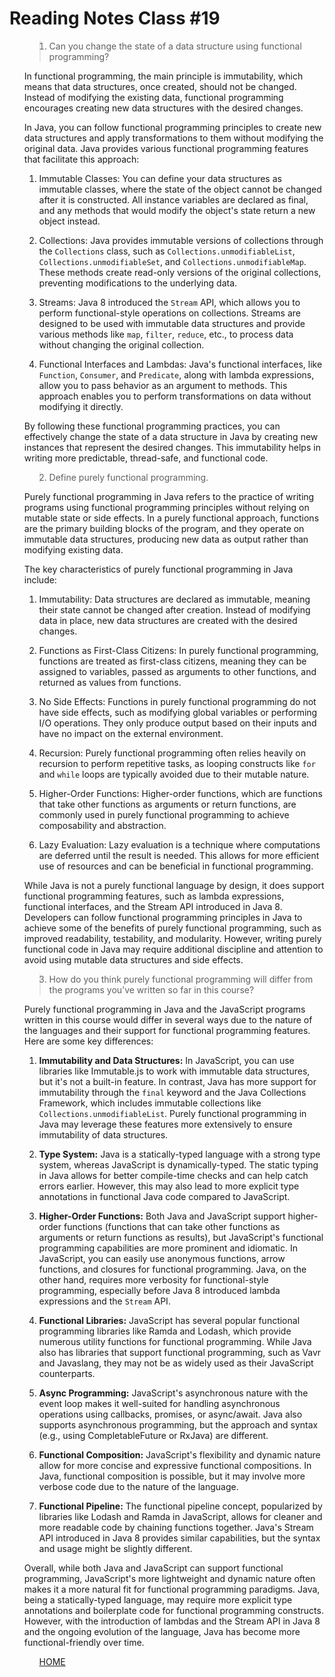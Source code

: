 # Reading Notes Class #19
<ol>

><li> Can you change the state of a data structure using functional programming?

In functional programming, the main principle is immutability, which means that data structures, once created, should not be changed. Instead of modifying the existing data, functional programming encourages creating new data structures with the desired changes.

In Java, you can follow functional programming principles to create new data structures and apply transformations to them without modifying the original data. Java provides various functional programming features that facilitate this approach:

1. Immutable Classes: You can define your data structures as immutable classes, where the state of the object cannot be changed after it is constructed. All instance variables are declared as final, and any methods that would modify the object's state return a new object instead.

2. Collections: Java provides immutable versions of collections through the `Collections` class, such as `Collections.unmodifiableList`, `Collections.unmodifiableSet`, and `Collections.unmodifiableMap`. These methods create read-only versions of the original collections, preventing modifications to the underlying data.

3. Streams: Java 8 introduced the `Stream` API, which allows you to perform functional-style operations on collections. Streams are designed to be used with immutable data structures and provide various methods like `map`, `filter`, `reduce`, etc., to process data without changing the original collection.

4. Functional Interfaces and Lambdas: Java's functional interfaces, like `Function`, `Consumer`, and `Predicate`, along with lambda expressions, allow you to pass behavior as an argument to methods. This approach enables you to perform transformations on data without modifying it directly.

By following these functional programming practices, you can effectively change the state of a data structure in Java by creating new instances that represent the desired changes. This immutability helps in writing more predictable, thread-safe, and functional code.

</li>

><li> Define purely functional programming.

Purely functional programming in Java refers to the practice of writing programs using functional programming principles without relying on mutable state or side effects. In a purely functional approach, functions are the primary building blocks of the program, and they operate on immutable data structures, producing new data as output rather than modifying existing data.

The key characteristics of purely functional programming in Java include:

1. Immutability: Data structures are declared as immutable, meaning their state cannot be changed after creation. Instead of modifying data in place, new data structures are created with the desired changes.

2. Functions as First-Class Citizens: In purely functional programming, functions are treated as first-class citizens, meaning they can be assigned to variables, passed as arguments to other functions, and returned as values from functions.

3. No Side Effects: Functions in purely functional programming do not have side effects, such as modifying global variables or performing I/O operations. They only produce output based on their inputs and have no impact on the external environment.

4. Recursion: Purely functional programming often relies heavily on recursion to perform repetitive tasks, as looping constructs like `for` and `while` loops are typically avoided due to their mutable nature.

5. Higher-Order Functions: Higher-order functions, which are functions that take other functions as arguments or return functions, are commonly used in purely functional programming to achieve composability and abstraction.

6. Lazy Evaluation: Lazy evaluation is a technique where computations are deferred until the result is needed. This allows for more efficient use of resources and can be beneficial in functional programming.

While Java is not a purely functional language by design, it does support functional programming features, such as lambda expressions, functional interfaces, and the Stream API introduced in Java 8. Developers can follow functional programming principles in Java to achieve some of the benefits of purely functional programming, such as improved readability, testability, and modularity. However, writing purely functional code in Java may require additional discipline and attention to avoid using mutable data structures and side effects.

</li>

><li> How do you think purely functional programming will differ from the programs you’ve written so far in this course?

Purely functional programming in Java and the JavaScript programs written in this course would differ in several ways due to the nature of the languages and their support for functional programming features. Here are some key differences:

1. **Immutability and Data Structures:** In JavaScript, you can use libraries like Immutable.js to work with immutable data structures, but it's not a built-in feature. In contrast, Java has more support for immutability through the `final` keyword and the Java Collections Framework, which includes immutable collections like `Collections.unmodifiableList`. Purely functional programming in Java may leverage these features more extensively to ensure immutability of data structures.

2. **Type System:** Java is a statically-typed language with a strong type system, whereas JavaScript is dynamically-typed. The static typing in Java allows for better compile-time checks and can help catch errors earlier. However, this may also lead to more explicit type annotations in functional Java code compared to JavaScript.

3. **Higher-Order Functions:** Both Java and JavaScript support higher-order functions (functions that can take other functions as arguments or return functions as results), but JavaScript's functional programming capabilities are more prominent and idiomatic. In JavaScript, you can easily use anonymous functions, arrow functions, and closures for functional programming. Java, on the other hand, requires more verbosity for functional-style programming, especially before Java 8 introduced lambda expressions and the `Stream` API.

4. **Functional Libraries:** JavaScript has several popular functional programming libraries like Ramda and Lodash, which provide numerous utility functions for functional programming. While Java also has libraries that support functional programming, such as Vavr and Javaslang, they may not be as widely used as their JavaScript counterparts.

5. **Async Programming:** JavaScript's asynchronous nature with the event loop makes it well-suited for handling asynchronous operations using callbacks, promises, or async/await. Java also supports asynchronous programming, but the approach and syntax (e.g., using CompletableFuture or RxJava) are different.

6. **Functional Composition:** JavaScript's flexibility and dynamic nature allow for more concise and expressive functional compositions. In Java, functional composition is possible, but it may involve more verbose code due to the nature of the language.

7. **Functional Pipeline:** The functional pipeline concept, popularized by libraries like Lodash and Ramda in JavaScript, allows for cleaner and more readable code by chaining functions together. Java's Stream API introduced in Java 8 provides similar capabilities, but the syntax and usage might be slightly different.

Overall, while both Java and JavaScript can support functional programming, JavaScript's more lightweight and dynamic nature often makes it a more natural fit for functional programming paradigms. Java, being a statically-typed language, may require more explicit type annotations and boilerplate code for functional programming constructs. However, with the introduction of lambdas and the Stream API in Java 8 and the ongoing evolution of the language, Java has become more functional-friendly over time.

</li>

<ol>

[HOME](../README.md)